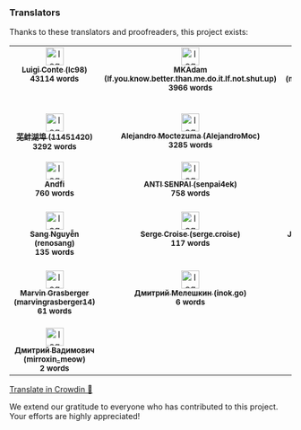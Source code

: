 ### Translators

Thanks to these translators and proofreaders, this project exists:

<!-- CROWDIN-CONTRIBUTORS-START -->
<table>
  <tbody>
    <tr>
      <td align="center" valign="top">
        <a href="https://crowdin.com/profile/lc98"><img alt="logo" style="width: 32px" src="https://crowdin-static.downloads.crowdin.com/avatar/16019099/medium/c318ef0f3a95a0549fed4657528b68f2.jpeg" />
          <br />
          <sub><b>Luigi Conte (lc98)</b></sub></a>
        <br />
        <sub><b>43114 words</b></sub>
      </td>
      <td align="center" valign="top">
        <a href="https://crowdin.com/profile/If.you.know.better.than.me.do.it.If.not.shut.up"><img alt="logo" style="width: 32px" src="https://crowdin-static.downloads.crowdin.com/avatar/13525964/medium/22265802c0ad24a0a71f1abfc4776771.jpg" />
          <br />
          <sub><b>MKAdam (If.you.know.better.than.me.do.it.If.not.shut.up)</b></sub></a>
        <br />
        <sub><b>3966 words</b></sub>
      </td>
      <td align="center" valign="top">
        <a href="https://crowdin.com/profile/muhammadbahaa2001"><img alt="logo" style="width: 32px" src="https://crowdin-static.downloads.crowdin.com/avatar/15231004/medium/1f277872da157dce11a9a6d1fc9120b6.png" />
          <br />
          <sub><b>Muhammad Bahaa (muhammadbahaa2001)</b></sub></a>
        <br />
        <sub><b>3729 words</b></sub>
      </td>
      <td align="center" valign="top">
        <a href="https://crowdin.com/profile/mikropsoft"><img alt="logo" style="width: 32px" src="https://crowdin-static.downloads.crowdin.com/avatar/15972315/medium/4ce5cb2cc203e18840b955f71a9b9da7.png" />
          <br />
          <sub><b>𝗦𝗵𝗟𝗲𝗿𝗣 (mikropsoft)</b></sub></a>
        <br />
        <sub><b>7198 words</b></sub>
      </td>
      <td align="center" valign="top">
        <a href="https://crowdin.com/profile/haosiang0331"><img alt="logo" style="width: 32px" src="https://crowdin-static.downloads.crowdin.com/avatar/16552071/medium/deea21d9147bf33e166156f25c668eb8.png" />
          <br />
          <sub><b>haosiang0331</b></sub></a>
        <br />
        <sub><b>3550 words</b></sub>
      </td>
      <td align="center" valign="top">
        <a href="https://crowdin.com/profile/ot_inc"><img alt="logo" style="width: 32px" src="https://crowdin-static.downloads.crowdin.com/avatar/12457707/medium/32e968375042b7e2532c2e5f24ed83b8.jpg" />
          <br />
          <sub><b>Re*Index.(ot_inc) (ot_inc)</b></sub></a>
        <br />
        <sub><b>3541 words</b></sub>
      </td>
    </tr>
    <tr>
      <td align="center" valign="top">
        <a href="https://crowdin.com/profile/11451420"><img alt="logo" style="width: 32px" src="https://crowdin-static.downloads.crowdin.com/avatar/16540697/medium/e68df5286962d5af9bcecb486bbb77cc_default.png" />
          <br />
          <sub><b>芜蚌湖埠 (11451420)</b></sub></a>
        <br />
        <sub><b>3292 words</b></sub>
      </td>
      <td align="center" valign="top">
        <a href="https://crowdin.com/profile/AlejandroMoc"><img alt="logo" style="width: 32px" src="https://crowdin-static.downloads.crowdin.com/avatar/15175038/medium/d8ddd9948d0a952bff7713e558dcc152.png" />
          <br />
          <sub><b>Alejandro Moctezuma (AlejandroMoc)</b></sub></a>
        <br />
        <sub><b>3285 words</b></sub>
      </td>
      <td align="center" valign="top">
        <a href="https://crowdin.com/profile/tugaia56"><img alt="logo" style="width: 32px" src="https://crowdin-static.downloads.crowdin.com/avatar/34554/medium/b0c4255e0353f5a6efed51ddce3bbc28_default.png" />
          <br />
          <sub><b>tugaia56</b></sub></a>
        <br />
        <sub><b>3173 words</b></sub>
      </td>
      <td align="center" valign="top">
        <a href="https://crowdin.com/profile/carlosrobertow"><img alt="logo" style="width: 32px" src="https://crowdin-static.downloads.crowdin.com/avatar/16560677/medium/bd5c8e4bd49f74b0da1710010b71eadd.jpg" />
          <br />
          <sub><b>carlos (carlosrobertow)</b></sub></a>
        <br />
        <sub><b>2654 words</b></sub>
      </td>
      <td align="center" valign="top">
        <a href="https://crowdin.com/profile/Osean22"><img alt="logo" style="width: 32px" src="https://crowdin-static.downloads.crowdin.com/avatar/15718399/medium/c1732446f8e330322a6101dd554ab494_default.png" />
          <br />
          <sub><b>Osean22</b></sub></a>
        <br />
        <sub><b>2287 words</b></sub>
      </td>
      <td align="center" valign="top">
        <a href="https://crowdin.com/profile/igormiguell"><img alt="logo" style="width: 32px" src="https://crowdin-static.downloads.crowdin.com/avatar/15817659/medium/fc284cc203d362e11d2fbb67fc0aa7f0.jpg" />
          <br />
          <sub><b>igormiguell</b></sub></a>
        <br />
        <sub><b>836 words</b></sub>
      </td>
    </tr>
    <tr>
      <td align="center" valign="top">
        <a href="https://crowdin.com/profile/Andfi"><img alt="logo" style="width: 32px" src="https://crowdin-static.downloads.crowdin.com/avatar/14343672/medium/ed27e5384b37aa115724c44156d4ea58_default.png" />
          <br />
          <sub><b>Andfi</b></sub></a>
        <br />
        <sub><b>760 words</b></sub>
      </td>
      <td align="center" valign="top">
        <a href="https://crowdin.com/profile/senpai4ek"><img alt="logo" style="width: 32px" src="https://crowdin-static.downloads.crowdin.com/avatar/14493092/medium/52c9f6b7343f364ccd8d63d1dbc3b1f7.jpeg" />
          <br />
          <sub><b>ANTI SENPAI (senpai4ek)</b></sub></a>
        <br />
        <sub><b>758 words</b></sub>
      </td>
      <td align="center" valign="top">
        <a href="https://crowdin.com/profile/hupoow"><img alt="logo" style="width: 32px" src="https://crowdin-static.downloads.crowdin.com/avatar/16522587/medium/95ca73a15c10eb9b45e1e969727ea070.png" />
          <br />
          <sub><b>王腾博 (hupoow)</b></sub></a>
        <br />
        <sub><b>318 words</b></sub>
      </td>
      <td align="center" valign="top">
        <a href="https://crowdin.com/profile/Czak"><img alt="logo" style="width: 32px" src="https://crowdin-static.downloads.crowdin.com/avatar/16485797/medium/1f83cf36d385b6dda97fd604bc4ea3b8.jpg" />
          <br />
          <sub><b>Czak</b></sub></a>
        <br />
        <sub><b>182 words</b></sub>
      </td>
      <td align="center" valign="top">
        <a href="https://crowdin.com/profile/pasqui1978"><img alt="logo" style="width: 32px" src="https://crowdin-static.downloads.crowdin.com/avatar/12888356/medium/6acbbcf3a0210a00a50064c3ddddb73c.jpg" />
          <br />
          <sub><b>Pasqui DJ (pasqui1978)</b></sub></a>
        <br />
        <sub><b>155 words</b></sub>
      </td>
      <td align="center" valign="top">
        <a href="https://crowdin.com/profile/lingtian"><img alt="logo" style="width: 32px" src="https://crowdin-static.downloads.crowdin.com/avatar/15270284/medium/bdb5d40104fad4c1fbb053ddef11ab63.png" />
          <br />
          <sub><b>凌天 (lingtian)</b></sub></a>
        <br />
        <sub><b>146 words</b></sub>
      </td>
    </tr>
    <tr>
      <td align="center" valign="top">
        <a href="https://crowdin.com/profile/renosang"><img alt="logo" style="width: 32px" src="https://crowdin-static.downloads.crowdin.com/avatar/16665185/medium/b0bb3b9d974bc17aeaaedb25c13a61cc.jpeg" />
          <br />
          <sub><b>Sang Nguyễn (renosang)</b></sub></a>
        <br />
        <sub><b>135 words</b></sub>
      </td>
      <td align="center" valign="top">
        <a href="https://crowdin.com/profile/serge.croise"><img alt="logo" style="width: 32px" src="https://crowdin-static.downloads.crowdin.com/avatar/15460260/medium/5068dd643cc47609c74d82a8430cf682.png" />
          <br />
          <sub><b>Serge Croise (serge.croise)</b></sub></a>
        <br />
        <sub><b>117 words</b></sub>
      </td>
      <td align="center" valign="top">
        <a href="https://crowdin.com/profile/jeanrivera"><img alt="logo" style="width: 32px" src="https://crowdin-static.downloads.crowdin.com/avatar/16466291/medium/d3c33f97fa0047600cca38eb1ac7bf16.jpeg" />
          <br />
          <sub><b>Jean Rivera (jeanrivera)</b></sub></a>
        <br />
        <sub><b>106 words</b></sub>
      </td>
      <td align="center" valign="top">
        <a href="https://crowdin.com/profile/lorieeckersonbq2284"><img alt="logo" style="width: 32px" src="https://crowdin-static.downloads.crowdin.com/avatar/16527727/medium/5867dfeb593a6d398a194aa8ed5df2a4.jpeg" />
          <br />
          <sub><b>Lorie Eckerson (lorieeckersonbq2284)</b></sub></a>
        <br />
        <sub><b>102 words</b></sub>
      </td>
      <td align="center" valign="top">
        <a href="https://crowdin.com/profile/wgajuraj"><img alt="logo" style="width: 32px" src="https://crowdin-static.downloads.crowdin.com/avatar/16358886/medium/16101b88166b2a06fe7c4d9812f90d6e_default.png" />
          <br />
          <sub><b>Wiktor Gajewicz (wgajuraj)</b></sub></a>
        <br />
        <sub><b>83 words</b></sub>
      </td>
      <td align="center" valign="top">
        <a href="https://crowdin.com/profile/Neko-Madoka"><img alt="logo" style="width: 32px" src="https://crowdin-static.downloads.crowdin.com/avatar/16507005/medium/f64338670cd6bd0d15ce3c276cf87947.png" />
          <br />
          <sub><b>-拂暁- (Neko-Madoka)</b></sub></a>
        <br />
        <sub><b>71 words</b></sub>
      </td>
    </tr>
    <tr>
      <td align="center" valign="top">
        <a href="https://crowdin.com/profile/marvingrasberger14"><img alt="logo" style="width: 32px" src="https://crowdin-static.downloads.crowdin.com/avatar/15425080/medium/06ec04c3d669f010c34247c64f95c520.jpeg" />
          <br />
          <sub><b>Marvin Grasberger (marvingrasberger14)</b></sub></a>
        <br />
        <sub><b>61 words</b></sub>
      </td>
      <td align="center" valign="top">
        <a href="https://crowdin.com/profile/inok.go"><img alt="logo" style="width: 32px" src="https://crowdin-static.downloads.crowdin.com/avatar/16664999/medium/5c05f3c5db8faeedeedfadb0c7db3369.png" />
          <br />
          <sub><b>Дмитрий Мелешкин (inok.go)</b></sub></a>
        <br />
        <sub><b>6 words</b></sub>
      </td>
      <td align="center" valign="top">
        <a href="https://crowdin.com/profile/a7medhamada76"><img alt="logo" style="width: 32px" src="https://crowdin-static.downloads.crowdin.com/avatar/16444713/medium/82e16292326f152222d5154686626630.jpeg" />
          <br />
          <sub><b>Ahmed Hamada (a7medhamada76)</b></sub></a>
        <br />
        <sub><b>4 words</b></sub>
      </td>
      <td align="center" valign="top">
        <a href="https://crowdin.com/profile/nalankang521"><img alt="logo" style="width: 32px" src="https://crowdin-static.downloads.crowdin.com/avatar/16521037/medium/ac82f8d386129a7af83597c7607d0c28.jpeg" />
          <br />
          <sub><b>何康业 (nalankang521)</b></sub></a>
        <br />
        <sub><b>3 words</b></sub>
      </td>
      <td align="center" valign="top">
        <a href="https://crowdin.com/profile/dilshod199714"><img alt="logo" style="width: 32px" src="https://crowdin-static.downloads.crowdin.com/avatar/13264140/medium/f3f0167bfdcd66bcf3c7e365513a5e68.jpg" />
          <br />
          <sub><b>Дилшод Исматов (dilshod199714)</b></sub></a>
        <br />
        <sub><b>2 words</b></sub>
      </td>
      <td align="center" valign="top">
        <a href="https://crowdin.com/profile/Kirrillak"><img alt="logo" style="width: 32px" src="https://crowdin-static.downloads.crowdin.com/avatar/16446461/medium/d37b1ee9ce34b8fb2afdec3ee7eb7a4e_default.png" />
          <br />
          <sub><b>Kirrillak</b></sub></a>
        <br />
        <sub><b>2 words</b></sub>
      </td>
    </tr>
    <tr>
      <td align="center" valign="top">
        <a href="https://crowdin.com/profile/mirroxin_meow"><img alt="logo" style="width: 32px" src="https://crowdin-static.downloads.crowdin.com/avatar/16622307/medium/7d69e335f364b543922d759dece3dfc4.jpeg" />
          <br />
          <sub><b>Дмитрий Вадимович (mirroxin_meow)</b></sub></a>
        <br />
        <sub><b>2 words</b></sub>
      </td>
    </tr>
  </tbody>
</table><a href="https://crowdin.com/project/oxygen-customizer/" target="_blank">Translate in Crowdin 🚀</a>
<!-- CROWDIN-CONTRIBUTORS-END -->

We extend our gratitude to everyone who has contributed to this project.
Your efforts are highly appreciated!